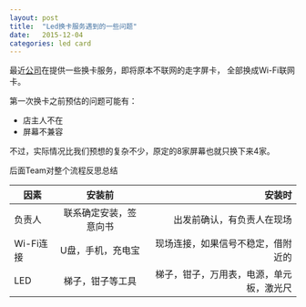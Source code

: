 ```yaml
---
layout: post
title:  "Led换卡服务遇到的一些问题"
date:   2015-12-04
categories: led card
---
```

最近[公司](http://toptop.io)在提供一些换卡服务，即将原本不联网的走字屏卡，
全部换成Wi-Fi联网卡。

第一次换卡之前预估的问题可能有：

* 店主人不在
* 屏幕不兼容

不过，实际情况比我们预想的复杂不少，原定的8家屏幕也就只换下来4家。

后面Team对整个流程反思总结

| 因素        | 安装前           | 安装时  |
| ------------- |:-------------:| -----:|
| 负责人      | 联系确定安装，签意向书 | 出发前确认，有负责人在现场 |
| Wi-Fi连接   | U盘，手机，充电宝 | 现场连接，如果信号不稳定，借附近的 |
| LED | 梯子，钳子等工具 | 梯子，钳子，万用表，电源，单元板，激光尺 |
